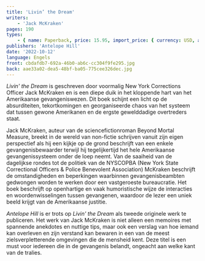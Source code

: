 ```yaml
---
title: 'Livin’ the Dream'
writers:
    - 'Jack McKraken'
pages: 190
types:
    - { name: Paperback, price: 15.95, import_price: { currency: USD, amount: 14.31 }, isbn: 978-1-956887-41-9 }
publishers: 'Antelope Hill'
date: '2022-10-12'
language: Engels
front: cbdafdb7-692a-46b0-ab6c-cc304f9fe295.jpg
back: aae33a02-dea5-48bf-ba05-775cee326dec.jpg
---
```


*Livin' the Dream* is geschreven door voormalig New York Corrections Officer Jack McKraken en is een diepe duik in het kloppende hart van het Amerikaanse gevangeniswezen. Dit boek schijnt een licht op de absurditeiten, tekortkomingen en georganiseerde chaos van het systeem dat tussen gewone Amerikanen en de ergste gewelddadige overtreders staat.
 
Jack McKraken, auteur van de sciencefictionroman Beyond Mortal Measure, breekt in de wereld van non-fictie schrijven vanuit zijn eigen perspectief als hij een kijkje op de grond beschrijft van een enkele gevangenisbewaarder terwijl hij tegelijkertijd het hele Amerikaanse gevangenissysteem onder de loep neemt. Van de saaiheid van de dagelijkse rondes tot de politiek van de NYSCOPBA (New York State Correctional Officers & Police Benevolent Association) McKraken beschrijft de omstandigheden en beperkingen waarbinnen gevangenisbeambten gedwongen worden te werken door een vastgeroeste bureaucratie. Het boek beschrijft op openhartige en vaak humoristische wijze de interacties en woordenwisselingen tussen gevangenen, waardoor de lezer een uniek beeld krijgt van de Amerikaanse justitie.
 
*Antelope Hill* is er trots op *Livin' the Dream* als tweede originele werk te publiceren. Het werk van Jack McKraken is niet alleen een memoires met spannende anekdotes en nuttige tips, maar ook een verslag van hoe iemand kan overleven en zijn verstand kan bewaren in een van de meest zielsverpletterende omgevingen die de mensheid kent. Deze titel is een must voor iedereen die in de gevangenis belandt, ongeacht aan welke kant van de tralies.

